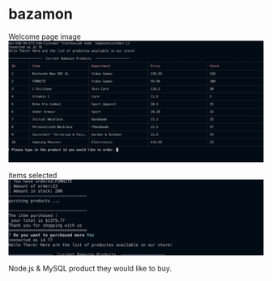 # bazamon

Welcome page image
<img src = "images/img1.png">

items selected 
<img src = "images/img2.png">


Node.js & MySQL
product they would like to buy.

